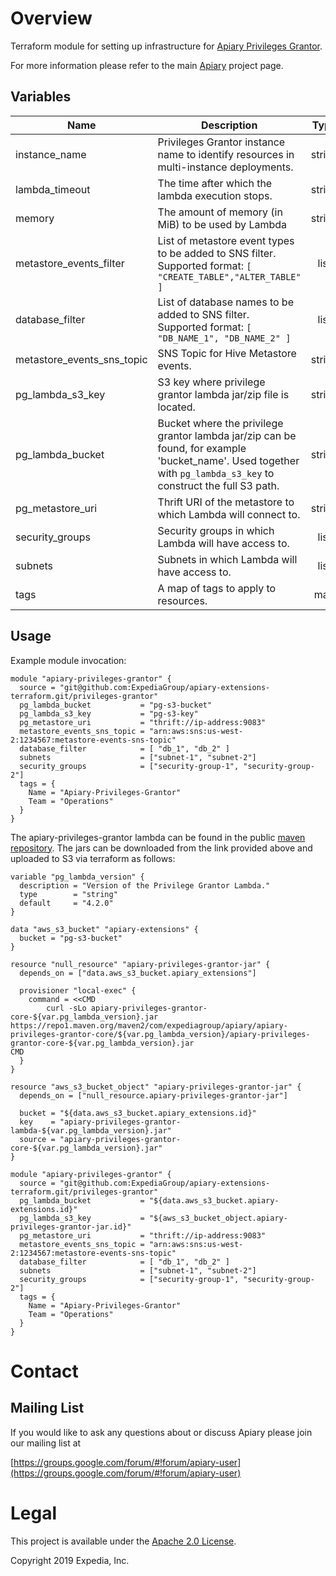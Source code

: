 # Overview

Terraform module for setting up infrastructure for [Apiary Privileges Grantor](https://github.com/ExpediaGroup/apiary-extensions/tree/master/apiary-metastore-events/apiary-metastore-consumers/privileges-grantor).

For more information please refer to the main [Apiary](https://github.com/ExpediaInc/apiary) project page.

## Variables

| Name | Description | Type | Default | Required |
|------|-------------|:----:|:-----:|:-----:|
| instance\_name | Privileges Grantor instance name to identify resources in multi-instance deployments. | string | `""` | no |
| lambda\_timeout | The time after which the lambda execution stops. | string | `"200"` | no |
| memory | The amount of memory (in MiB) to be used by Lambda | string | `"512"` | no |
| metastore\_events\_filter | List of metastore event types to be added to SNS filter. Supported format: `[ "CREATE_TABLE","ALTER_TABLE" ]` | list | `[ "CREATE_TABLE", "ALTER_TABLE" ]` | no |
| database\_filter | List of database names to be added to SNS filter. Supported format: `[ "DB_NAME_1", "DB_NAME_2" ]` | list | n/a | yes |
| metastore\_events\_sns\_topic | SNS Topic for Hive Metastore events. | string | n/a | yes |
| pg\_lambda\_s3\_key | S3 key where privilege grantor lambda jar/zip file is located. | string | n/a | yes |
| pg\_lambda\_bucket | Bucket where the privilege grantor lambda jar/zip can be found, for example 'bucket\_name'. Used together with `pg_lambda_s3_key` to construct the full S3 path. | string | n/a | yes |
| pg\_metastore\_uri | Thrift URI of the metastore to which Lambda will connect to. | string | n/a | yes |
| security\_groups | Security groups in which Lambda will have access to. | list | n/a | yes |
| subnets | Subnets in which Lambda will have access to. | list | n/a | yes |
| tags | A map of tags to apply to resources. | map | `<map>` | no |

## Usage

Example module invocation:
```
module "apiary-privileges-grantor" {
  source = "git@github.com:ExpediaGroup/apiary-extensions-terraform.git/privileges-grantor"
  pg_lambda_bucket           = "pg-s3-bucket"
  pg_lambda_s3_key           = "pg-s3-key"
  pg_metastore_uri           = "thrift://ip-address:9083"
  metastore_events_sns_topic = "arn:aws:sns:us-west-2:1234567:metastore-events-sns-topic"
  database_filter            = [ "db_1", "db_2" ]
  subnets                    = ["subnet-1", "subnet-2"]
  security_groups            = ["security-group-1", "security-group-2"]
  tags = {
    Name = "Apiary-Privileges-Grantor"
    Team = "Operations"
  }
}

```

The apiary-privileges-grantor lambda can be found in the public [maven repository](https://mvnrepository.com/artifact/com.expediagroup.apiary/apiary-privileges-grantor-lambda).
The jars can be downloaded from the link provided above and uploaded to S3 via terraform as follows:

```
variable "pg_lambda_version" {
  description = "Version of the Privilege Grantor Lambda."
  type        = "string"
  default     = "4.2.0"
}

data "aws_s3_bucket" "apiary-extensions" {
  bucket = "pg-s3-bucket"
}

resource "null_resource" "apiary-privileges-grantor-jar" {
  depends_on = ["data.aws_s3_bucket.apiary_extensions"]

  provisioner "local-exec" {
    command = <<CMD
        curl -sLo apiary-privileges-grantor-core-${var.pg_lambda_version}.jar https://repo1.maven.org/maven2/com/expediagroup/apiary/apiary-privileges-grantor-core/${var.pg_lambda_version}/apiary-privileges-grantor-core-${var.pg_lambda_version}.jar
CMD
  }
}

resource "aws_s3_bucket_object" "apiary-privileges-grantor-jar" {
  depends_on = ["null_resource.apiary-privileges-grantor-jar"]

  bucket = "${data.aws_s3_bucket.apiary_extensions.id}"
  key    = "apiary-privileges-grantor-lambda-${var.pg_lambda_version}.jar"
  source = "apiary-privileges-grantor-core-${var.pg_lambda_version}.jar"
}

module "apiary-privileges-grantor" {
  source = "git@github.com:ExpediaGroup/apiary-extensions-terraform.git/privileges-grantor"
  pg_lambda_bucket           = "${data.aws_s3_bucket.apiary-extensions.id}"
  pg_lambda_s3_key           = "${aws_s3_bucket_object.apiary-privileges-grantor-jar.id}"
  pg_metastore_uri           = "thrift://ip-address:9083"
  metastore_events_sns_topic = "arn:aws:sns:us-west-2:1234567:metastore-events-sns-topic"
  database_filter            = [ "db_1", "db_2" ]
  subnets                    = ["subnet-1", "subnet-2"]
  security_groups            = ["security-group-1", "security-group-2"]
  tags = {
    Name = "Apiary-Privileges-Grantor"
    Team = "Operations"
  }
}
``` 

# Contact

## Mailing List
If you would like to ask any questions about or discuss Apiary please join our mailing list at

  [https://groups.google.com/forum/#!forum/apiary-user](https://groups.google.com/forum/#!forum/apiary-user)

# Legal
This project is available under the [Apache 2.0 License](http://www.apache.org/licenses/LICENSE-2.0.html).

Copyright 2019 Expedia, Inc.
